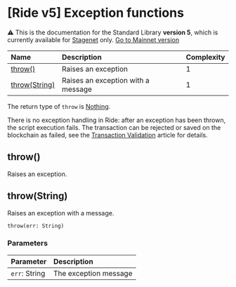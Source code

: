 # [Ride v5] Exception functions

:warning: This is the documentation for the Standard Library **version 5**, which is currently available for [Stagenet](/en/blockchain/blockchain-network/) only. [Go to Mainnet version](/en/ride/functions/built-in-functions/exception-functions)

| Name | Description | Complexity |
| :--- | :--- | :--- |
| [throw()](#throw) | Raises an exception | 1 |
| [throw(String)](#throw-string) | Raises an exception with a message | 1 |

The return type of `throw` is [Nothing](/en/ride/v5/data-types/).

There is no exception handling in Ride: after an exception has been thrown, the script execution fails. The transaction can be rejected or saved on the blockchain as failed, see the [Transaction Validation](/en/blockchain/transaction/transaction-validation) article for details.

## throw()

Raises an exception.

## throw(String)

Raises an exception with a message.

```
throw(err: String)
```

### Parameters

| Parameter | Description |
| :--- | :--- |
| `err`: String | The exception message |
